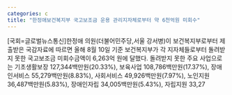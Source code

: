 ```yaml
---
categories: c
title: "한정애보건복지부 국고보조금 운용 관리지자체로부터 약 6천억원 미회수"
---
```

[국회=글로벌뉴스통신]한정애 의원(더불어민주당,서울 강서병)이 보건복지부로부터 제출받은 국감자료에 따르면 올해 8월 10일 기준 보건복지부가 각 지자체들로부터 돌려받지 못한 국고보조금 미회수금액이 6,263억 원에 달했다. 돌려받지 못한 주요 사업으로는 기초생활보장 127,344백만원(20.33%), 보육사업 108,786백만원(17.37%), 장애인서비스 55,279백만원(8.83%), 사회서비스 49,926백만원(7.97%), 노인지원 36,487백만원(5.83%), 장애인자립 34,005백만원(5.43%), 자립지원 33,27